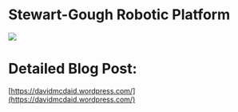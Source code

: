 # Stewart-Gough Robotic Platform

![](other/uppy-downy.gif)

# Detailed Blog Post: 

[https://davidmcdaid.wordpress.com/](https://davidmcdaid.wordpress.com/)
